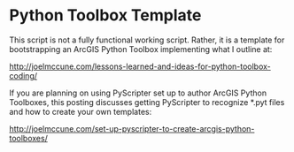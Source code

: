 Python Toolbox Template
=====================

This script is not a fully functional working script. Rather, it is a template for bootstrapping an ArcGIS Python Toolbox implementing what I outline at:

http://joelmccune.com/lessons-learned-and-ideas-for-python-toolbox-coding/

If you are planning on using PyScripter set up to author ArcGIS Python Toolboxes, this posting discusses getting PyScripter to recognize *.pyt files and how to create your own templates:

http://joelmccune.com/set-up-pyscripter-to-create-arcgis-python-toolboxes/
